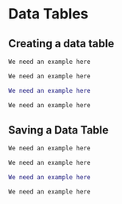 # Data Tables

## Creating a data table

``` csharp
We need an example here
```

``` javascript
We need an example here
```

``` lua
We need an example here
```

``` python
We need an example here
```

## Saving a Data Table

``` csharp
We need an example here
```

``` javascript
We need an example here
```

``` lua
We need an example here
```

``` python
We need an example here
```

